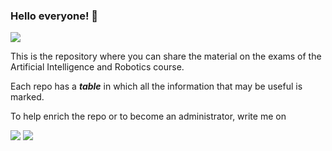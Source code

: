 ### Hello everyone! 👋 

<img src="https://media.giphy.com/media/3o7bufPuskODYyUf4I/giphy.gif?cid=ecf05e47ad7wffo3wvkiqfah3lhxa1i3lveog1hb281rzoc9&rid=giphy.gif&ct=g" >

This is the repository where you can share the material on the exams of the Artificial Intelligence and Robotics course.

Each repo has a ***table*** in which all the information that may be useful is marked.

To help enrich the repo or to become an administrator, write me on 

<a href="https://twitter.com/svevapepe"><img src="https://img.icons8.com/fluency/48/000000/twitter-circled.png"></a>
<a href="https://www.linkedin.com/in/sveva-pepe-ba9945123/"><img src="https://img.icons8.com/fluency/48/000000/linkedin-circled.png"></a>
<!--
**universitymarr/universitymarr** is a ✨ _special_ ✨ repository because its `README.md` (this file) appears on your GitHub profile.

Here are some ideas to get you started:

- 🔭 I’m currently working on ...
- 🌱 I’m currently learning ...
- 👯 I’m looking to collaborate on ...
- 🤔 I’m looking for help with ...
- 💬 Ask me about ...
- 📫 How to reach me: ...
- 😄 Pronouns: ...
- ⚡ Fun fact: ...
-->
